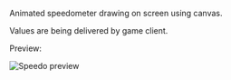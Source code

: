 Animated speedometer drawing on screen using canvas.

Values are being delivered by game client.

Preview:

![Speedo preview](https://i.imgur.com/OYl1pz2.png)